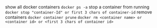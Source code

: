 show all docker containers
```docker ps -a```
stop a container from running
```docker stop "container-Id" or first 3 chars of container-id```
remove containers
```docker container prune```
```docker rm <container name> or <container id> or <first 3 chars of container id>```